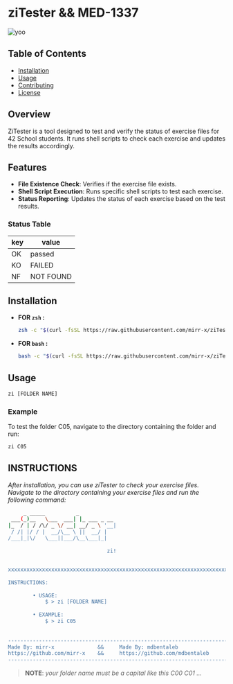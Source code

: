 # ziTester && MED-1337

![yoo](https://media1.tenor.com/m/oC_e7R9GvZ8AAAAC/rick-and-morty-rtj.gif)

## Table of Contents

- [Installation](#installation)
- [Usage](#usage)
- [Contributing](#contributing)
- [License](#license)

## Overview

ZiTester is a tool designed to test and verify the status of exercise files for 42 School students. It runs shell scripts to check each exercise and updates the results accordingly.

## Features

- **File Existence Check**: Verifies if the exercise file exists.
- **Shell Script Execution**: Runs specific shell scripts to test each exercise.
- **Status Reporting**: Updates the status of each exercise based on the test results.

### Status Table

| key | value     |
|-----|-----------|
| OK  | passed    |
| KO  | FAILED    |
| NF  | NOT FOUND |

## Installation

* **FOR `zsh` :**

    ```sh
    zsh -c "$(curl -fsSL https://raw.githubusercontent.com/mirr-x/ziTester/main/bin/install.sh)"
    ```

* **FOR `bash` :**

    ```sh
    bash -c "$(curl -fsSL https://raw.githubusercontent.com/mirr-x/ziTester/main/bin/install.sh)"
    ```
## Usage



```sh
zi [FOLDER NAME]
```

### Example

To test the folder C05, navigate to the directory containing the folder and run:

```sh
zi C05
```

## INSTRUCTIONS

*After installation, you can use ziTester to check your exercise files. Navigate to the directory containing your exercise files and run the following command:*

```sh
     _ _____          _            
 ___(_)__   \___  ___| |_ ___ _ __ 
|_  / | / /\/ _ \/ __| __/ _ \ '__|
 / /| |/ / |  __/\__ \ ||  __/ |   
/___|_|\/   \___||___/\__\___|_|   
                                   
                                zi!


xxxxxxxxxxxxxxxxxxxxxxxxxxxxxxxxxxxxxxxxxxxxxxxxxxxxxxxxxxxxxxxxxxxxxxxxxxx
                                                                          X
INSTRUCTIONS:                                                             X
                                                                          X
        • USAGE:                                                          X
            $ > zi [FOLDER NAME]                                          X
                                                                          X
        • EXAMPLE:                                                        X
            $ > zi C05                                                    X
                                                                          X
                                                                          X
--------------------------------------------------------------------------%
Made By: mirr-x              &&     Made By: mdbentaleb                   |
https://github.com/mirr-x    &&     https://github.com/mdbentaleb         |
--------------------------------------------------------------------------%
```
> **NOTE**:
*your folder name must be a capital like this C00 C01 ...*
